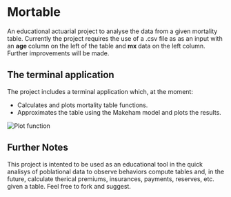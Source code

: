 # Mortable
An educational actuarial project to analyse the data from a given mortality table. Currently the project requires the use of a .csv file as as an input with an <b> age </b> column on the left of the table and <b> mx </b> data on the left column. Further improvements will be made.

## The terminal application
The project includes a terminal application which, at the moment:

  * Calculates and plots mortality table functions.
  * Approximates the table using the Makeham model and plots the results.


![Plot function](https://dl.dropboxusercontent.com/u/7577384/public/figure_1.png)

## Further Notes
This project is intented to be used as an educational tool in the quick analisys of poblational data to observe behaviors compute tables and, in the future, calculate therical premiums, insurances, payments, reserves, etc. given a table. Feel free to fork and suggest.